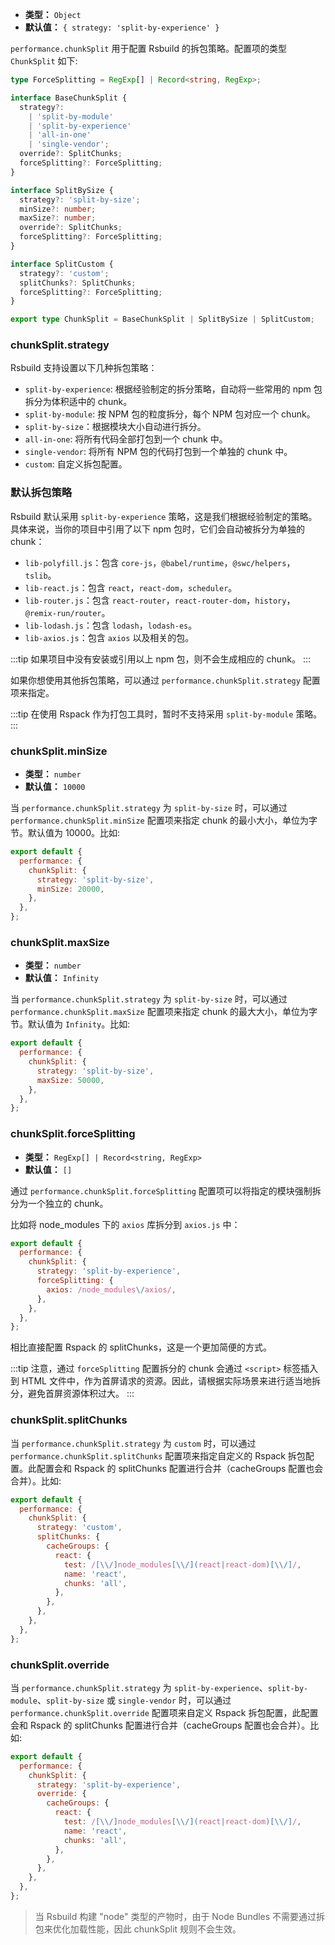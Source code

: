 - **类型：** `Object`
- **默认值：** `{ strategy: 'split-by-experience' }`

`performance.chunkSplit` 用于配置 Rsbuild 的拆包策略。配置项的类型 `ChunkSplit` 如下:

```ts
type ForceSplitting = RegExp[] | Record<string, RegExp>;

interface BaseChunkSplit {
  strategy?:
    | 'split-by-module'
    | 'split-by-experience'
    | 'all-in-one'
    | 'single-vendor';
  override?: SplitChunks;
  forceSplitting?: ForceSplitting;
}

interface SplitBySize {
  strategy?: 'split-by-size';
  minSize?: number;
  maxSize?: number;
  override?: SplitChunks;
  forceSplitting?: ForceSplitting;
}

interface SplitCustom {
  strategy?: 'custom';
  splitChunks?: SplitChunks;
  forceSplitting?: ForceSplitting;
}

export type ChunkSplit = BaseChunkSplit | SplitBySize | SplitCustom;
```

### chunkSplit.strategy

Rsbuild 支持设置以下几种拆包策略：

- `split-by-experience`: 根据经验制定的拆分策略，自动将一些常用的 npm 包拆分为体积适中的 chunk。
- `split-by-module`: 按 NPM 包的粒度拆分，每个 NPM 包对应一个 chunk。
- `split-by-size`：根据模块大小自动进行拆分。
- `all-in-one`: 将所有代码全部打包到一个 chunk 中。
- `single-vendor`: 将所有 NPM 包的代码打包到一个单独的 chunk 中。
- `custom`: 自定义拆包配置。

### 默认拆包策略

Rsbuild 默认采用 `split-by-experience` 策略，这是我们根据经验制定的策略。具体来说，当你的项目中引用了以下 npm 包时，它们会自动被拆分为单独的 chunk：

- `lib-polyfill.js`：包含 `core-js`，`@babel/runtime`，`@swc/helpers`，`tslib`。
- `lib-react.js`：包含 `react`，`react-dom`，`scheduler`。
- `lib-router.js`：包含 `react-router`，`react-router-dom`，`history`，`@remix-run/router`。
- `lib-lodash.js`：包含 `lodash`，`lodash-es`。
- `lib-axios.js`：包含 `axios` 以及相关的包。

:::tip
如果项目中没有安装或引用以上 npm 包，则不会生成相应的 chunk。
:::

如果你想使用其他拆包策略，可以通过 `performance.chunkSplit.strategy` 配置项来指定。

:::tip
在使用 Rspack 作为打包工具时，暂时不支持采用 `split-by-module` 策略。
:::

### chunkSplit.minSize

- **类型：** `number`
- **默认值：** `10000`

当 `performance.chunkSplit.strategy` 为 `split-by-size` 时，可以通过 `performance.chunkSplit.minSize` 配置项来指定 chunk 的最小大小，单位为字节。默认值为 10000。比如:

```js
export default {
  performance: {
    chunkSplit: {
      strategy: 'split-by-size',
      minSize: 20000,
    },
  },
};
```

### chunkSplit.maxSize

- **类型：** `number`
- **默认值：** `Infinity`

当 `performance.chunkSplit.strategy` 为 `split-by-size` 时，可以通过 `performance.chunkSplit.maxSize` 配置项来指定 chunk 的最大大小，单位为字节。默认值为 `Infinity`。比如:

```js
export default {
  performance: {
    chunkSplit: {
      strategy: 'split-by-size',
      maxSize: 50000,
    },
  },
};
```

### chunkSplit.forceSplitting

- **类型：** `RegExp[] | Record<string, RegExp>`
- **默认值：** `[]`

通过 `performance.chunkSplit.forceSplitting` 配置项可以将指定的模块强制拆分为一个独立的 chunk。

比如将 node_modules 下的 `axios` 库拆分到 `axios.js` 中：

```js
export default {
  performance: {
    chunkSplit: {
      strategy: 'split-by-experience',
      forceSplitting: {
        axios: /node_modules\/axios/,
      },
    },
  },
};
```

相比直接配置 Rspack 的 splitChunks，这是一个更加简便的方式。

:::tip
注意，通过 `forceSplitting` 配置拆分的 chunk 会通过 `<script>` 标签插入到 HTML 文件中，作为首屏请求的资源。因此，请根据实际场景来进行适当地拆分，避免首屏资源体积过大。
:::

### chunkSplit.splitChunks

当 `performance.chunkSplit.strategy` 为 `custom` 时，可以通过 `performance.chunkSplit.splitChunks` 配置项来指定自定义的 Rspack 拆包配置。此配置会和 Rspack 的 splitChunks 配置进行合并（cacheGroups 配置也会合并）。比如:

```js
export default {
  performance: {
    chunkSplit: {
      strategy: 'custom',
      splitChunks: {
        cacheGroups: {
          react: {
            test: /[\\/]node_modules[\\/](react|react-dom)[\\/]/,
            name: 'react',
            chunks: 'all',
          },
        },
      },
    },
  },
};
```

### chunkSplit.override

当 `performance.chunkSplit.strategy` 为 `split-by-experience`、`split-by-module`、`split-by-size` 或 `single-vendor` 时，可以通过 `performance.chunkSplit.override` 配置项来自定义 Rspack 拆包配置，此配置会和 Rspack 的 splitChunks 配置进行合并（cacheGroups 配置也会合并）。比如:

```js
export default {
  performance: {
    chunkSplit: {
      strategy: 'split-by-experience',
      override: {
        cacheGroups: {
          react: {
            test: /[\\/]node_modules[\\/](react|react-dom)[\\/]/,
            name: 'react',
            chunks: 'all',
          },
        },
      },
    },
  },
};
```

> 当 Rsbuild 构建 "node" 类型的产物时，由于 Node Bundles 不需要通过拆包来优化加载性能，因此 chunkSplit 规则不会生效。
